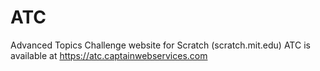 # ATC
Advanced Topics Challenge website for Scratch (scratch.mit.edu) ATC is available at https://atc.captainwebservices.com
